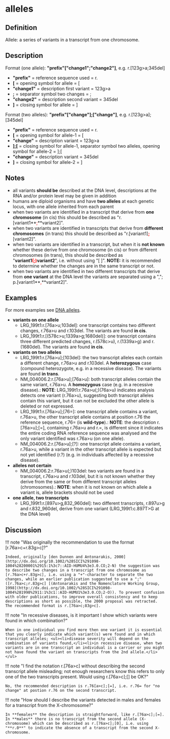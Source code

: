 # alleles

## Definition

Allele: a series of variants in a transcript from one chromosome.

## Description

Format (one allele):   **"prefix"["change1";"change2"]**,  e.g. r.[123g>a;345del]

* **"prefix"**  =  reference sequence used  =  r.
* **[**  =  opening symbol for allele  =  [
* **"change1"**  =  description first variant  =  123g>a
* **;**  =  separator symbol two changes  =  ;
* **"change2"**  =  description second variant  =  345del
* **]**  =  closing symbol for allele  =  ]
 
Format (two alleles):   **"prefix"["change"];["change"]**,  e.g. r.[123g>a];[345del]

* **"prefix"**  =  reference sequence used  =  r.
* **[**  =  opening symbol for allele-1  =  [
* **"change"**  =  description variant  =  123g>a
* **];[**  =  closing symbol for allele-1, separator symbol two alleles, opening symbol for allele-2  =  ];[
* **"change"**  =  description variant  =  345del
* **]**  =  closing symbol for allele-2  =  ]
 

## Notes

* all variants **should be** described at the DNA level, descriptions at the RNA and/or protein level may be given in addition
* humans are diploid organisms and have **two alleles** at each genetic locus, with one allele inherited from each parent
* when two variants are identified in a transcript that derive from **one chromosome** (in cis) this should be described as "r.[variant1**<font color="red">;</font>**variant2]".
* when two variants are identified in transcripts that derive from **different chromosomes** (in trans) this should be described as "r.[variant1]**<font color="red">;</font>**[variant2]".
* when two variants are identified in a transcript, but when it is **not known** whether these derive from one chromosome (in cis) or from different chromosomes (in trans), this should be described as "**variant1<font color="red">(;)</font>variant2**", i.e. without using "[ ]".  **NOTE:** it is recommended to determine whether the changes are in the same transcript or not.
* when two variants are identified in two different transcripts that derive from **one variant** at the DNA level the variants are separated using a ","; p.[variant1**<font color="red">,</font>**variant2]".
## Examples

For more examples see [DNA alleles](../../DNA/alleles/).

* **variants on one allele**
    * LRG\_199t1:r.[76a>u;103del]: one transcript contains two different changes, r.76a>u and r.103del. The variants are found **in cis**.
    * LRG\_199t1:r.[(578c>u;1339a>g;1680del)]: one transcript contains three different predicted changes, r.(578c>u), r.(1339a>g) and r.(1680del). The variants are found **in cis**.
* **variants on two alleles**
    * LRG\_199t1:r.[76a>u];[103del]: the two transcript alleles each contain a different change, r.76a>u and r.103del. A **heterozygous** case (compound heterozygote, e.g. in a recessive disease). The variants are found **in trans**.
    * NM\_004006.2:r.[76a>u];[76a>u]: both transcript alleles contain the same variant, r.76a>u. A **homozygous** case (e.g. in a recessive disease).: **NOTE**: LRG\_199t1:r.76a>u(;)(76a>u) indicates analysis detects one variant (r.76a>u), suggesting both transcript alleles contain this variant, but it can not be excluded the other allele is deleted or not expressed.
    * LRG_199t1:r.[76a>u];[76=]: one transcript allele contains a variant, r.76a>u, the other transcript allele contains at position r.76 the reference sequence, r.76= (is **wild-type**).: **NOTE**: the description r.[76a>u];[=], containing r.76a>u and r.=, is different since it indicates the entire coding RNA reference sequence was analysed and the only variant identified was r.76a>u (on one allele).
    * NM\_004006.2:r.[76a>u];[?]: one transcript allele contains a variant, r.76a>u, while a variant in the other transcript allele is expected but not yet identified (r.?) (e.g. in individuals affected by a recessive disease).
* **alleles not certain**
    * NM\_004006.2:r.76a>u(;)103del: two variants are found in a transcript, r.76a>u and r.103del, but it is not known whether they derive from the same or from different transcript alleles (chromosomes).: **NOTE**: when it is not known on which allele a variant is, allele brackets should not be used
* **one allele, two transcripts**
    * LRG\_199t1:r.[897u>g,832_960del]: two different transcripts, r.897u>g and r.832_960del, derive from one variant (LRG_199t1:c.897T>G at the DNA level)
## Discussion

!!! note "Was originally the recommendation to use the format [r.76a>c+r.83g>c]?"

    Indeed, originally [den Dunnen and Antonarakis, 2000](http://dx.doi.org/10.1002/%28SICI%291098-1004%28200001%2915:1%3c7::AID-HUMU4%3e3.0.CO;2-N) the suggestion was to describe two changes in a transcript from one chromosome as [r.76a>c+r.83g>c], i.e. using a "+"-character to separate the two changes, while an earlier publication suggested to use a ";" ([r.76a>c;r.83g>c] [(Antonarakis and the Nomenclature Working Group, 1998](http://dx.doi.org/10.1002/%28SICI%291098-1004%281998%2911:1%3c1::AID-HUMU1%3e3.0.CO;2-O)). To prevent confusion with older publications, to improve overall consistency and to keep descriptions as short as possible, the 2000 proposal was retracted. The recommended format is r.[76a>c;83g>c].

!!! note "In recessive diseases, is it important I show which variants were found in which combination?"

    When in one individual you find more then one variant it is essential that you clearly indicate which variant(s) were found and in which transcript alleles; <ul><li>disease severity will depend on the combination of variants found,</li><li>in recessive disease, when two variants are in one transcript an individual is a carrier or you might not have found the variant on transcripts from the 2nd allele.</li></ul>

!!! note "I find the notation r.[76a>c] without describing the second transcript allele misleading; not enough researchers know this refers to only one of the two transcripts present. Would using r.[76a>c];[] be OK?"

    No, the recommended description is r.76[a>c];[=], i.e. r.76= for "no change" at postion r.76 on the second transcript. 

!!! note "How should I describe the variants detected in males and females for a transcript from the X-chromosome?"

    In **females** the description is straightforward, like r.[76a>c];[=]. In **males** there is no transcript from the second allele (X-chromosome) which can be described as r.[76a>c];[0], i.e. using "**r.0**" to indicate the absence of a transcript from the second X-chromosome.
